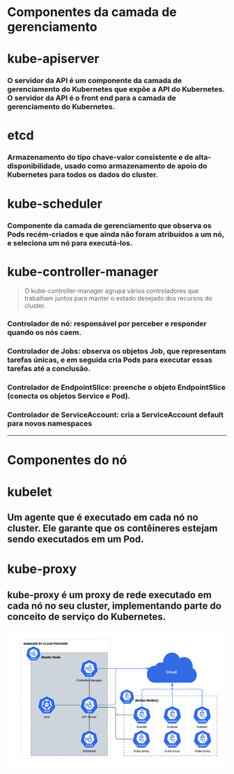 # Componentes da camada de gerenciamento

# kube-apiserver
### O servidor da API é um componente da camada de gerenciamento do Kubernetes que expõe a API do Kubernetes. O servidor da API é o front end para a camada de gerenciamento do Kubernetes.

# etcd
### Armazenamento do tipo chave-valor consistente e de alta-disponibilidade, usado como armazenamento de apoio do Kubernetes para todos os dados do cluster.

# kube-scheduler
### Componente da camada de gerenciamento que observa os Pods recém-criados e que ainda não foram atribuídos a um nó, e seleciona um nó para executá-los.

# kube-controller-manager
>O kube-controller-manager agrupa vários controladores que trabalham juntos para manter o estado desejado dos recursos do cluster.

### Controlador de nó: responsável por perceber e responder quando os nós caem.

### Controlador de Jobs: observa os objetos Job, que representam tarefas únicas, e em seguida cria Pods para executar essas tarefas até a conclusão.

### Controlador de EndpointSlice: preenche o objeto EndpointSlice (conecta os objetos Service e Pod).

### Controlador de ServiceAccount: cria a ServiceAccount default para novos namespaces
---
# Componentes do nó

# kubelet
## Um agente que é executado em cada nó no cluster. Ele garante que os contêineres estejam sendo executados em um Pod.

# kube-proxy
## kube-proxy é um proxy de rede executado em cada nó no seu cluster, implementando parte do conceito de serviço do Kubernetes.

![Alt Text](./image.png)